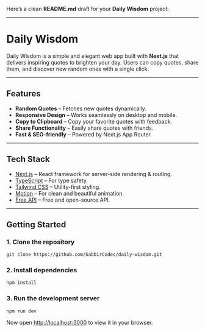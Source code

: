 Here’s a clean **README.md** draft for your **Daily Wisdom** project:

---

# Daily Wisdom

Daily Wisdom is a simple and elegant web app built with **Next.js** that delivers inspiring quotes to brighten your day. Users can copy quotes, share them, and discover new random ones with a single click.

---

## Features

* **Random Quotes** – Fetches new quotes dynamically.
* **Responsive Design** – Works seamlessly on desktop and mobile.
* **Copy to Clipboard** – Copy your favorite quotes with feedback.
* **Share Functionality** – Easily share quotes with friends.
* **Fast & SEO-friendly** – Powered by Next.js App Router.

---

## Tech Stack

* [Next.js](https://nextjs.org/) – React framework for server-side rendering & routing.
* [TypeScript](https://www.typescriptlang.org/) – For type safety.
* [Tailwind CSS](https://tailwindcss.com/) – Utility-first styling.
* [Motion](https://motion.dev/) – For clean and beautiful animation.
* [Free API](https://freeapi.app/) – Free and open-source API.

---

## Getting Started

### 1. Clone the repository

```bash
git clone https://github.com/SabbirCodes/daily-wisdom.git
```

### 2. Install dependencies

```bash
npm install
```

### 3. Run the development server

```bash
npm run dev
```

Now open [http://localhost:3000](http://localhost:3000) to view it in your browser.

